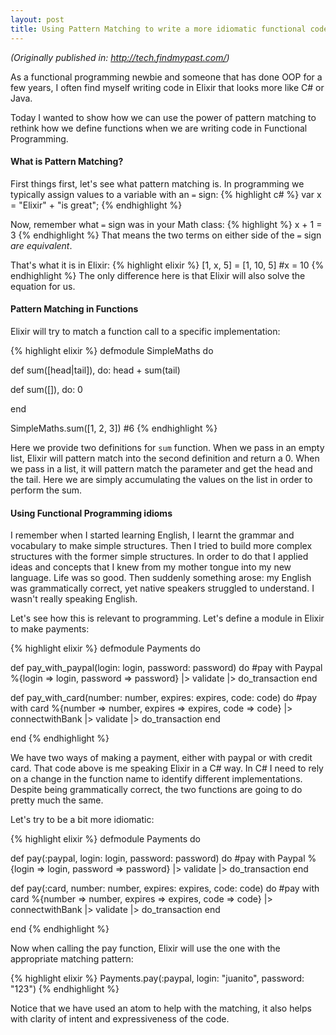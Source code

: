 ```yaml
---
layout: post
title: Using Pattern Matching to write a more idiomatic functional code
---
```


_(Originally published in: http://tech.findmypast.com/)_

As a functional programming newbie and someone that has done OOP for a few years, I often find myself writing code in Elixir that looks more like C# or Java.

Today I wanted to show how we can use the power of pattern matching to rethink how we define functions when we are writing code in Functional Programming.


#### What is Pattern Matching?

First things first, let's see what pattern matching is. In programming we typically assign values to a variable with an ```=``` sign:
{% highlight c# %}
var x = "Elixir" + "is great";
{% endhighlight %}

Now, remember what ```=``` sign was in your Math class:
{% highlight %}
x + 1 = 3
{% endhighlight %}
That means the two terms on either side of the ```=``` sign _are equivalent_. 

That's what it is in Elixir:
{% highlight elixir %}
[1, x, 5] = [1, 10, 5]
#x = 10
{% endhighlight %}
The only difference here is that Elixir will also solve the equation for us.

#### Pattern Matching in Functions

Elixir will try to match a function call to a specific implementation:

{% highlight elixir %}
defmodule SimpleMaths do

  def sum([head|tail]), do: head + sum(tail)
  
  def sum([]), do: 0

end

SimpleMaths.sum([1, 2, 3])
#6
{% endhighlight %}

Here we provide two definitions for ```sum``` function. When we pass in an empty list, Elixir will pattern match into the second definition and return a 0.
When we pass in a list, it will pattern match the parameter and get the head and the tail. Here we are simply accumulating the values on the list in order to perform the sum.

#### Using Functional Programming idioms

I remember when I started learning English, I learnt the grammar and vocabulary to make simple structures.
Then I tried to build more complex structures with the former simple structures. In order to do that I applied ideas and concepts that I knew from my mother tongue into my new language. Life was so good. 
Then suddenly something arose: my English was grammatically correct, yet native speakers struggled to understand. I wasn't really speaking English.

Let's see how this is relevant to programming. Let's define a module in Elixir to make payments:

{% highlight elixir %}
defmodule Payments do

  def pay_with_paypal(login: login, password: password) do
    #pay with Paypal
	%{login => login, password => password} |> validate |> do_transaction
  end

  def pay_with_card(number: number, expires: expires, code: code) do
    #pay with card
	%{number => number, expires => expires, code => code} |> connectwithBank |> validate |> do_transaction
  end

end
{% endhighlight %}

We have two ways of making a payment, either with paypal or with credit card. That code above is me speaking Elixir in a C# way.
In C# I need to rely on a change in the function name to identify different implementations. Despite being grammatically correct, the two functions are going to do pretty much the same.

Let's try to be a bit more idiomatic:

{% highlight elixir %}
defmodule Payments do

  def pay(:paypal, login: login, password: password) do
    #pay with Paypal
	%{login => login, password => password} |> validate |> do_transaction
  end

  def pay(:card, number: number, expires: expires, code: code) do
    #pay with card
	%{number => number, expires => expires, code => code} |> connectwithBank |> validate |> do_transaction
  end

end
{% endhighlight %}

Now when calling the pay function, Elixir will use the one with the appropriate matching pattern:

{% highlight elixir %}
Payments.pay(:paypal, login: "juanito", password: "123")
{% endhighlight %}

Notice that we have used an atom to help with the matching, it also helps with clarity of intent and expressiveness of the code.
